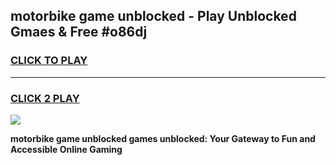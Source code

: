 
## motorbike game unblocked - Play Unblocked Gmaes & Free #o86dj
<h3>
<a href="https://premium.freeplayer.one?title=motorbike_game_unblocked&ref=03M">CLICK TO PLAY</a></h3>
<hr>

<h3>
<a href="https://premium.freeplayer.one?title=motorbike_game_unblocked&ref=03M">CLICK 2 PLAY</a>
  
</h3>

<a href="https://premium.freeplayer.one?title=motorbike_game_unblocked&ref=03M"><img src="https://clearcache.store/games.png"></a>


**motorbike game unblocked games unblocked: Your Gateway to Fun and Accessible Online Gaming**
